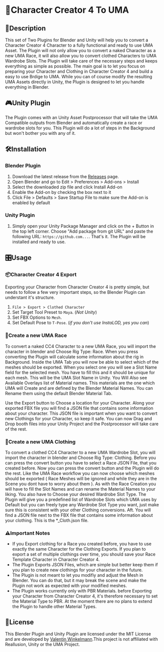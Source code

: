 # 🩻Character Creator 4 To UMA
## 📖Description
This set of Two Plugins for Blender and Unity will help you to convert a Character Creator 4 Character to a fully functional and ready to use UMA Asset. The Plugin will not only allow you to convert a naked Character as a new UMA Race, it will also allow you to convert clothed Characters to UMA Wardrobe Slots. The Plugin will take care of the necessary steps and keeps everything as simple as possible. The main goal is to let you focus on preparing your Character and Clothing in Character Creator 4 and build a easy to use Brdige to UMA. While you can of course modify the resulting UMA Assets directly in Unity, the Plugin is designed to let you handle everything in Blender.

## 🎮Unity Plugin
The Plugin comes with an Unity Asset Postprocessor that will take the UMA Compatible outputs from Blender and automatically create a race or wardrobe slots for you. This Plugin will do a lot of steps in the Background but won't bother you with any of it.


## 🛠️Installation
### Blender Plugin
1. Download the latest release from the [Releases](https://github.com/...) page.
2. Open Blender and go to Edit > Preferences > Add-ons > Install
3. Select the downloaded zip file and click Install Add-on
4. Enable the Add-on by checking the box next to it
5. Click File > Defaults > Save Startup File to make sure the Add-on is enabled by default

### Unity Plugin
1. Simply open your Unity Package Manager and click on the + Button in the top left corner. Choose "Add package from git URL" and paste the following URL: ``https://github.com...``. That's it. The Plugin will be installed and ready to use.

## 🎛️Usage

### 📦Character Creator 4 Export
Exporting your Character from Character Creator 4 is pretty simple, but needs to follow a few very important steps, so the Blender Plugin can understant it's structure.
1. ```File > Export > Clothed Character```
2. Set Target Tool Preset to ```Maya```. (*Not Unity*)
3. Set FBX Options to ```Mesh```.
4. Set Default Pose to ```T-Pose```. (*if you don't use InstaLOD, yes you can*)

### 🩻Create a new UMA Race
To convert a naked CC4 Character to a new UMA Race, you will import the character in blender and Choose Rig Type: Race. When you press converting the Plugin will calculate some information about the rig in Background.
Inside the UMA Tab you will now be able to select which of the meshes should be exported. When you select one you will see a Slot Name field for the selected mesh. You have to fill this and it should be unique for each mesh. This will be the UMA Slot Name in Unity.
You Will Also see Available Overlays list of Material names. This materials are the one which UMA will Create and are defined by the Blender Material Names. You can Rename them using the default Blender Material Tab.

Use the Export button to Choose a location for your Character. Along your exported FBX file you will find a JSON file that contains some information about your character.
This JSON file is important when you want to convert new Clothings for your Character, so keep it safe.
You can now Drag and Drop booth files into your Unity Project and the Postprocessor will take care of the rest.

### 👕Create a new UMA Clothing
To convert a clothed CC4 Character to a new UMA Wardrobe Slot, you will import the character in blender and Choose Rig Type: Clothing. Before you can press the convert button you have to select a Race JSON File, that you created before.
Now you can press the convert button and the Plugin will do the rest. Like the UMA Race workflow you can now choose which meshes should be exported ( Race Meshes will be ignored and while they are in the Scene you dont have to worry about them ). As with the Race Creation you will have to fill the Slot Names and can rename the Material Names to your liking. You also have to Choose your desired Wardrobe Slot Type. The Plugin will give you a predefined list of Wardrobe Slots which UMA uses by Default but you can freely type any Wardrobe Slot Type you want, just make sure this is consistent with your other Clothing conversions.
Aft. You will find a JSON file next to the FBX file that contains some information about your clothing. This is the *_Cloth.json file.

### ⚠️Important Notes
- If you Export clothing for a Race you created before, you have to use exactly the same Character for the Clothing Exports. If you plan to export a set of multiple clothings over time, you should save your Race Template Character in Character Creator 4.
- The Plugin Exports JSON Files, which are simple but better keep them if you plan to create new clothings for your character in the future.
- The Plugin is not meant to let you modifiy and adjust the Mesh in Blender. You can do that, but it may break the scene and make the Plugin not work as expected with your modified meshes.
- The Plugin works currently only with PBR Materials. before Exporting your Character from Character Creator 4, it's therefore necessary to set the Material Type to PBR. At the moment there are no plans to extend the Plugin to handle other Material Types.

## 📜License
This Blender Plugin and Unity Plugin are licensed under the MIT License and are developed by [Valentin Winkelmann](https://vwgame.dev/).This project is not affiliated with Reallusion, Unity or the UMA Project.
